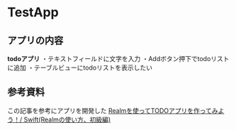 # TestApp

## アプリの内容
**todoアプリ**
・テキストフィールドに文字を入力
・Addボタン押下でtodoリストに追加
・テーブルビューにtodoリストを表示したい

## 参考資料
この記事を参考にアプリを開発した
[Realmを使ってTODOアプリを作ってみよう！/ Swift(Realmの使い方、初級編)](https://qiita.com/pe-ta/items/616e0dbd364179ca284b)

